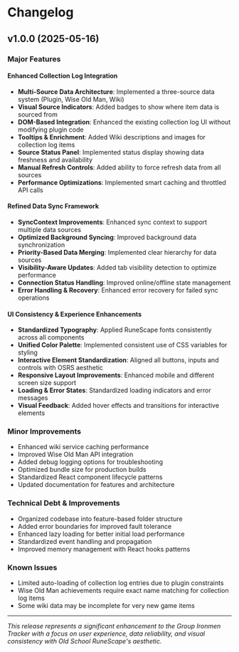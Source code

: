 # Changelog

## v1.0.0 (2025-05-16)

### Major Features

#### Enhanced Collection Log Integration
- **Multi-Source Data Architecture**: Implemented a three-source data system (Plugin, Wise Old Man, Wiki)
- **Visual Source Indicators**: Added badges to show where item data is sourced from
- **DOM-Based Integration**: Enhanced the existing collection log UI without modifying plugin code
- **Tooltips & Enrichment**: Added Wiki descriptions and images for collection log items
- **Source Status Panel**: Implemented status display showing data freshness and availability
- **Manual Refresh Controls**: Added ability to force refresh data from all sources
- **Performance Optimizations**: Implemented smart caching and throttled API calls

#### Refined Data Sync Framework
- **SyncContext Improvements**: Enhanced sync context to support multiple data sources
- **Optimized Background Syncing**: Improved background data synchronization
- **Priority-Based Data Merging**: Implemented clear hierarchy for data sources
- **Visibility-Aware Updates**: Added tab visibility detection to optimize performance
- **Connection Status Handling**: Improved online/offline state management
- **Error Handling & Recovery**: Enhanced error recovery for failed sync operations

#### UI Consistency & Experience Enhancements
- **Standardized Typography**: Applied RuneScape fonts consistently across all components
- **Unified Color Palette**: Implemented consistent use of CSS variables for styling
- **Interactive Element Standardization**: Aligned all buttons, inputs and controls with OSRS aesthetic
- **Responsive Layout Improvements**: Enhanced mobile and different screen size support
- **Loading & Error States**: Standardized loading indicators and error messages
- **Visual Feedback**: Added hover effects and transitions for interactive elements

### Minor Improvements
- Enhanced wiki service caching performance
- Improved Wise Old Man API integration
- Added debug logging options for troubleshooting
- Optimized bundle size for production builds
- Standardized React component lifecycle patterns
- Updated documentation for features and architecture

### Technical Debt & Improvements
- Organized codebase into feature-based folder structure
- Added error boundaries for improved fault tolerance
- Enhanced lazy loading for better initial load performance
- Standardized event handling and propagation
- Improved memory management with React hooks patterns

### Known Issues
- Limited auto-loading of collection log entries due to plugin constraints
- Wise Old Man achievements require exact name matching for collection log items
- Some wiki data may be incomplete for very new game items

---

_This release represents a significant enhancement to the Group Ironmen Tracker with a focus on user experience, data reliability, and visual consistency with Old School RuneScape's aesthetic._
